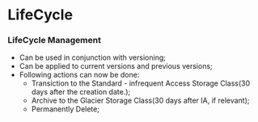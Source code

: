 # LifeCycle  



### LifeCycle Management  

* Can be used in conjunction with versioning;  
* Can be applied to current versions and previous versions;  
* Following actions can now be done:
  * Transiction to the Standard - infrequent Access Storage Class(30 days after the creation date.);  
  * Archive to the Glacier Storage Class(30 days after IA, if relevant);  
  * Permanently Delete;  
  
